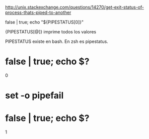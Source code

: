http://unix.stackexchange.com/questions/14270/get-exit-status-of-process-thats-piped-to-another

false | true; echo "${PIPESTATUS[0]}"

{PIPESTATUS[@]}
imprime todos los valores

PIPESTATUS existe en bash.
En zsh es pipestatus.


# false | true; echo $?
0
# set -o pipefail
# false | true; echo $?
1


